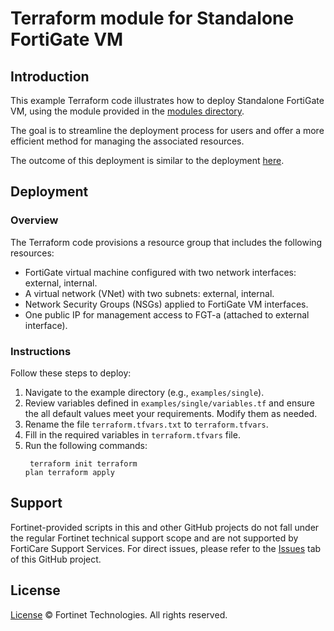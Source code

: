 # Terraform module for Standalone FortiGate VM

## Introduction

This example Terraform code illustrates how to deploy Standalone FortiGate VM, using the module provided in the [modules directory](https://github.com/40net-cloud/terraform-azure-fortigate/tree/main/modules/single).

The goal is to streamline the deployment process for users and offer a more efficient method for managing the associated resources.

The outcome of this deployment is similar to the deployment [here](https://github.com/fortinet/azure-templates/tree/main/FortiGate/A-Single-VM).

## Deployment

### Overview

The Terraform code provisions a resource group that includes the following resources:

- FortiGate virtual machine configured with two network interfaces: external, internal. 
- A virtual network (VNet) with two subnets: external, internal.
- Network Security Groups (NSGs) applied to FortiGate VM  interfaces.
- One public IP for management access to FGT-a (attached to external interface).

### Instructions

Follow these steps to deploy:

1. Navigate to the example directory (e.g., `examples/single`).
2. Review variables defined in  `examples/single/variables.tf` and ensure the all default values meet your requirements. Modify them as needed.
3. Rename the file `terraform.tfvars.txt` to `terraform.tfvars`.
4. Fill in the required variables in `terraform.tfvars` file.
5. Run the following commands:
<code><pre>
   terraform init
   terraform plan
   terraform apply
</code></pre>

## Support

Fortinet-provided scripts in this and other GitHub projects do not fall under the regular Fortinet technical support scope and are not supported by FortiCare Support Services.
For direct issues, please refer to the [Issues](https://github.com/40net-cloud/terraform-azure-fortigate/issues) tab of this GitHub project.

## License

[License](/../../blob/main/LICENSE) © Fortinet Technologies. All rights reserved.
